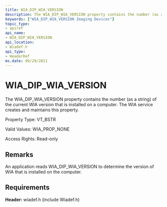 ```yaml
---
title: WIA_DIP_WIA_VERSION
description: The WIA_DIP_WIA_VERSION property contains the number (as a string) of the current WIA version that is installed on a computer. The WIA service creates and maintains this property.
keywords: ["WIA_DIP_WIA_VERSION Imaging Devices"]
topic_type:
- apiref
api_name:
- WIA_DIP_WIA_VERSION
api_location:
- Wiadef.h
api_type:
- HeaderDef
ms.date: 09/29/2021
---
```


# WIA_DIP_WIA_VERSION

The WIA_DIP_WIA_VERSION property contains the number (as a string) of the current WIA version that is installed on a computer. The WIA service creates and maintains this property.

Property Type: VT_BSTR

Valid Values: WIA_PROP_NONE

Access Rights: Read-only

## Remarks

An application reads WIA_DIP_WIA_VERSION to determine the version of WIA that is installed on the computer.

## Requirements

**Header:** wiadef.h (include Wiadef.h)
